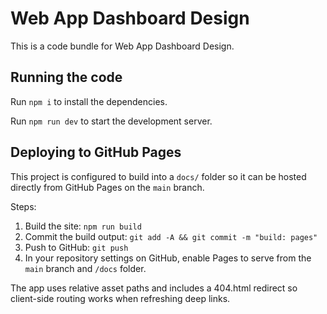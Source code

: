 
  # Web App Dashboard Design

  This is a code bundle for Web App Dashboard Design. 
  ## Running the code

  Run `npm i` to install the dependencies.

  Run `npm run dev` to start the development server.

  ## Deploying to GitHub Pages

  This project is configured to build into a `docs/` folder so it can be hosted directly from GitHub Pages on the `main` branch.

  Steps:
  1. Build the site: `npm run build`
  2. Commit the build output: `git add -A && git commit -m "build: pages"`
  3. Push to GitHub: `git push`
  4. In your repository settings on GitHub, enable Pages to serve from the `main` branch and `/docs` folder.

  The app uses relative asset paths and includes a 404.html redirect so client-side routing works when refreshing deep links.
  
